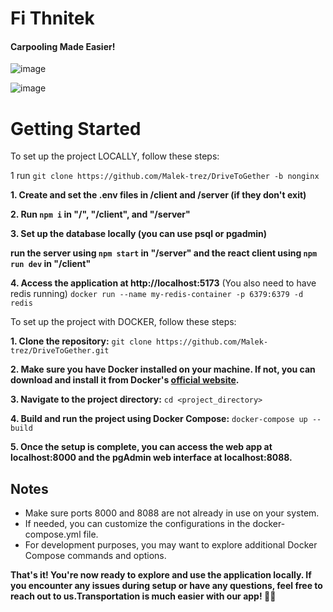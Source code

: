 
# **Fi Thnitek**
#### Carpooling Made Easier!
![image](https://github.com/Malek-trez/Fi.Thnitek/assets/107933631/965daa90-855a-4136-bda0-2a9c6db56b13)

![image](https://github.com/Malek-trez/Fi.Thnitek/assets/107933631/2d404401-3f1b-4706-a67b-c0ae67fc5873)



# **Getting Started**
To set up the project LOCALLY, follow these steps:

1 run `git clone https://github.com/Malek-trez/DriveToGether -b nonginx`

**1. Create and set the .env files in /client and /server (if they don't exit)**

**2. Run `npm i` in "/", "/client", and "/server"**

**3. Set up the database locally (you can use psql or pgadmin)**

**run the server using `npm start` in "/server" and the react client
using `npm run dev` in "/client"**

**4. Access the application at http://localhost:5173**
(You also need to have redis running)
`docker run --name my-redis-container -p 6379:6379 -d redis`


To set up the project with DOCKER, follow these steps:

**1. Clone the repository:**
`git clone https://github.com/Malek-trez/DriveToGether.git`

**2. Make sure you have Docker installed on your machine. If not, you can download and install it from Docker's [official website](https://www.docker.com/products/docker-desktop/).**

**3. Navigate to the project directory:**
`cd <project_directory> `

**4. Build and run the project using Docker Compose:**
`docker-compose up --build `

**5. Once the setup is complete, you can access the web app at localhost:8000 and the pgAdmin web interface at localhost:8088.**

## Notes
- Make sure ports 8000 and 8088 are not already in use on your system.
- If needed, you can customize the configurations in the docker-compose.yml file.
- For development purposes, you may want to explore additional Docker Compose commands and options.

**That's it! You're now ready to explore and use the application locally. If you encounter any issues during setup or have any questions, feel free to reach out to us.Transportation is much easier with our app! 🚗🚌**
